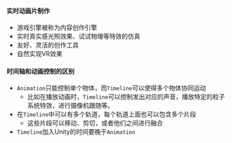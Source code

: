 #### 实时动画片制作
- 游戏引擎被称为内容创作引擎
- 实时真实感光照效果、试试物理等特效的仿真
- 友好、灵活的创作工具
- 自然实现VR效果

#### 时间轴和动画控制的区别
- `Animation`只能控制单个物体，而`Timeline`可以使得多个物体协同运动
	- 比如在播放动画时，`Timeline`可以控制发出对应的声音，播放特定的粒子系统特效，进行摄像机跟随等。
- 在`Timeline`中可以有多个轨道，每个轨道上面也可以包含多个片段
	- 这些片段可以移动、剪切，或者他们之间进行融合
- `Timeline`加入Unity的时间要晚于`Animation`
